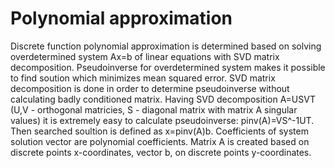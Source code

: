 # Polynomial approximation
Discrete function polynomial approximation is determined based on solving overdetermined system Ax=b of linear equations with SVD matrix decomposition.
Pseudoinverse for overdetermined system makes it possible to find soution which minimizes mean squared error.
SVD matrix decomposition is done in order to determine pseudoinverse without calculating badly conditioned matrix.
Having SVD decomposition A=USVT (U,V - orthogonal matricies, S - diagonal matrix with matrix A singular values) 
it is extremely easy to calculate pseudoinverse: pinv(A)=VS^-1UT. Then searched soultion is defined as x=pinv(A)b.
Coefficients of system solution vector are polynomial coefficients. Matrix A is created based on discrete points x-coordinates, 
vector b, on discrete points y-coordinates.
